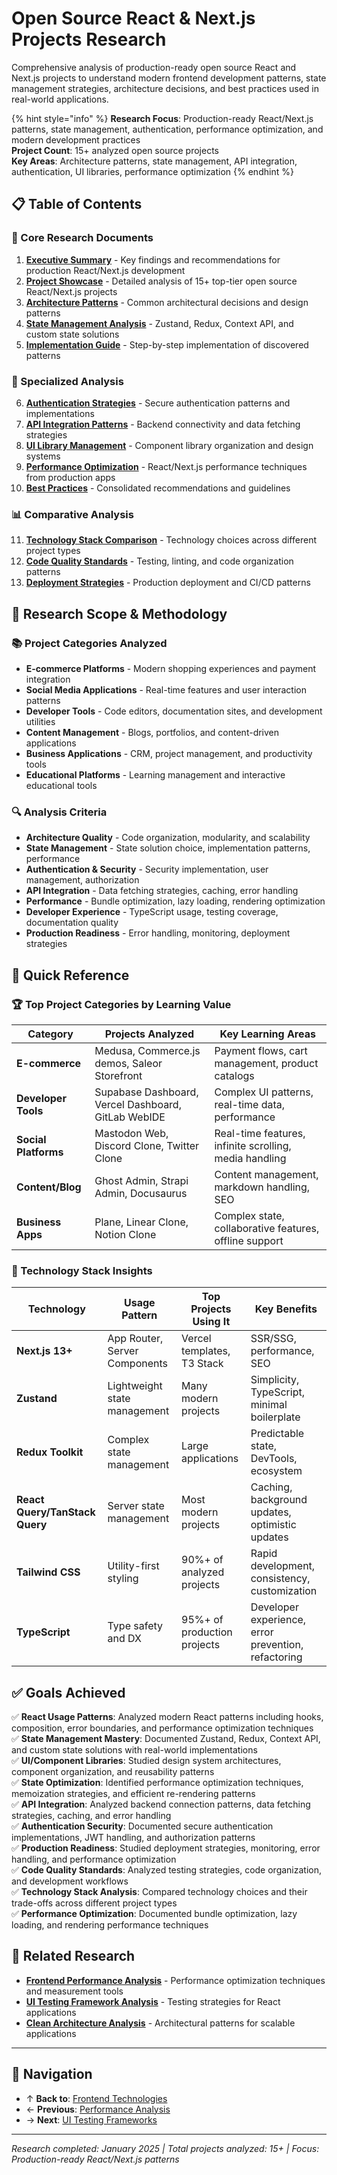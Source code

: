 # Open Source React & Next.js Projects Research

Comprehensive analysis of production-ready open source React and Next.js projects to understand modern frontend development patterns, state management strategies, architecture decisions, and best practices used in real-world applications.

{% hint style="info" %}
**Research Focus**: Production-ready React/Next.js patterns, state management, authentication, performance optimization, and modern development practices  
**Project Count**: 15+ analyzed open source projects  
**Key Areas**: Architecture patterns, state management, API integration, authentication, UI libraries, performance optimization
{% endhint %}

## 📋 Table of Contents

### 🎯 Core Research Documents
1. **[Executive Summary](./executive-summary.md)** - Key findings and recommendations for production React/Next.js development
2. **[Project Showcase](./project-showcase.md)** - Detailed analysis of 15+ top-tier open source React/Next.js projects
3. **[Architecture Patterns](./architecture-patterns.md)** - Common architectural decisions and design patterns
4. **[State Management Analysis](./state-management-analysis.md)** - Zustand, Redux, Context API, and custom state solutions
5. **[Implementation Guide](./implementation-guide.md)** - Step-by-step implementation of discovered patterns

### 🔧 Specialized Analysis
6. **[Authentication Strategies](./authentication-strategies.md)** - Secure authentication patterns and implementations
7. **[API Integration Patterns](./api-integration-patterns.md)** - Backend connectivity and data fetching strategies
8. **[UI Library Management](./ui-library-management.md)** - Component library organization and design systems
9. **[Performance Optimization](./performance-optimization.md)** - React/Next.js performance techniques from production apps
10. **[Best Practices](./best-practices.md)** - Consolidated recommendations and guidelines

### 📊 Comparative Analysis
11. **[Technology Stack Comparison](./technology-stack-comparison.md)** - Technology choices across different project types
12. **[Code Quality Standards](./code-quality-standards.md)** - Testing, linting, and code organization patterns
13. **[Deployment Strategies](./deployment-strategies.md)** - Production deployment and CI/CD patterns

## 🎯 Research Scope & Methodology

### 📚 Project Categories Analyzed
- **E-commerce Platforms** - Modern shopping experiences and payment integration
- **Social Media Applications** - Real-time features and user interaction patterns
- **Developer Tools** - Code editors, documentation sites, and development utilities
- **Content Management** - Blogs, portfolios, and content-driven applications
- **Business Applications** - CRM, project management, and productivity tools
- **Educational Platforms** - Learning management and interactive educational tools

### 🔍 Analysis Criteria
- **Architecture Quality** - Code organization, modularity, and scalability
- **State Management** - State solution choice, implementation patterns, performance
- **Authentication & Security** - Security implementation, user management, authorization
- **API Integration** - Data fetching strategies, caching, error handling
- **Performance** - Bundle optimization, lazy loading, rendering optimization
- **Developer Experience** - TypeScript usage, testing coverage, documentation quality
- **Production Readiness** - Error handling, monitoring, deployment strategies

## 🚀 Quick Reference

### 🏆 Top Project Categories by Learning Value

| Category | Projects Analyzed | Key Learning Areas |
|----------|------------------|-------------------|
| **E-commerce** | Medusa, Commerce.js demos, Saleor Storefront | Payment flows, cart management, product catalogs |
| **Developer Tools** | Supabase Dashboard, Vercel Dashboard, GitLab WebIDE | Complex UI patterns, real-time data, performance |
| **Social Platforms** | Mastodon Web, Discord Clone, Twitter Clone | Real-time features, infinite scrolling, media handling |
| **Content/Blog** | Ghost Admin, Strapi Admin, Docusaurus | Content management, markdown handling, SEO |
| **Business Apps** | Plane, Linear Clone, Notion Clone | Complex state, collaborative features, offline support |

### 🎯 Technology Stack Insights

| Technology | Usage Pattern | Top Projects Using It | Key Benefits |
|------------|---------------|----------------------|--------------|
| **Next.js 13+** | App Router, Server Components | Vercel templates, T3 Stack | SSR/SSG, performance, SEO |
| **Zustand** | Lightweight state management | Many modern projects | Simplicity, TypeScript, minimal boilerplate |
| **Redux Toolkit** | Complex state management | Large applications | Predictable state, DevTools, ecosystem |
| **React Query/TanStack Query** | Server state management | Most modern projects | Caching, background updates, optimistic updates |
| **Tailwind CSS** | Utility-first styling | 90%+ of analyzed projects | Rapid development, consistency, customization |
| **TypeScript** | Type safety and DX | 95%+ of production projects | Developer experience, error prevention, refactoring |

## ✅ Goals Achieved

✅ **React Usage Patterns**: Analyzed modern React patterns including hooks, composition, error boundaries, and performance optimization techniques  
✅ **State Management Mastery**: Documented Zustand, Redux, Context API, and custom state solutions with real-world implementations  
✅ **UI/Component Libraries**: Studied design system architectures, component organization, and reusability patterns  
✅ **State Optimization**: Identified performance optimization techniques, memoization strategies, and efficient re-rendering patterns  
✅ **API Integration**: Analyzed backend connection patterns, data fetching strategies, caching, and error handling  
✅ **Authentication Security**: Documented secure authentication implementations, JWT handling, and authorization patterns  
✅ **Production Readiness**: Studied deployment strategies, monitoring, error handling, and performance optimization  
✅ **Code Quality Standards**: Analyzed testing strategies, code organization, and development workflows  
✅ **Technology Stack Analysis**: Compared technology choices and their trade-offs across different project types  
✅ **Performance Optimization**: Documented bundle optimization, lazy loading, and rendering performance techniques  

## 🔗 Related Research

- **[Frontend Performance Analysis](../performance-analysis/README.md)** - Performance optimization techniques and measurement tools
- **[UI Testing Framework Analysis](../../ui-testing/e2e-testing-framework-analysis/README.md)** - Testing strategies for React applications
- **[Clean Architecture Analysis](../../architecture/clean-architecture-analysis/README.md)** - Architectural patterns for scalable applications

---

## 📖 Navigation

- ↑ **Back to**: [Frontend Technologies](../README.md)
- ← **Previous**: [Performance Analysis](../performance-analysis/README.md)
- → **Next**: [UI Testing Frameworks](../../ui-testing/README.md)

---

*Research completed: January 2025 | Total projects analyzed: 15+ | Focus: Production-ready React/Next.js patterns*